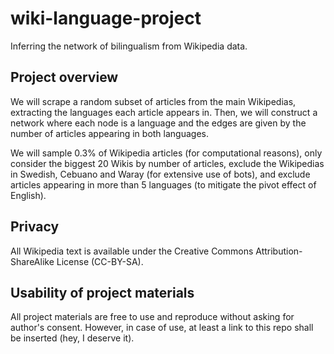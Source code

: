 # wiki-language-project
Inferring the network of bilingualism from Wikipedia data.

## Project overview
We will scrape a random subset of articles from the main Wikipedias, extracting the languages each article appears in. Then, we will construct a network where each node is a language and the edges are given by the number of articles appearing in both languages.

We will sample 0.3% of Wikipedia articles (for computational reasons), only consider the biggest 20 Wikis by number of articles, exclude the Wikipedias in Swedish, Cebuano and Waray (for extensive use of bots), and exclude articles appearing in more than 5 languages (to mitigate the pivot effect of English).

## Privacy
All Wikipedia text is available under the Creative Commons Attribution-ShareAlike License (CC-BY-SA).

## Usability of project materials
All project materials are free to use and reproduce without asking for author's consent. However, in case of use, at least a link to this repo shall be inserted (hey, I deserve it).
